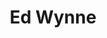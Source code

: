 ---
title: "Ed Wynne"
summary: "Ed Wynne is a psychedelic rock guitarist, synth player and composer, leader of and , as well as a solo artist from Somerset, UK."
image: "ed-wynne.jpg"
---